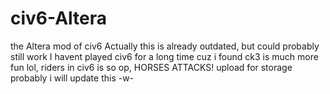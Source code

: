 # civ6-Altera
the Altera mod of civ6
Actually this is already outdated, but could probably still work
I havent played civ6 for a long time cuz i found ck3 is much more fun lol, riders in civ6 is so op, HORSES ATTACKS!
upload for storage
probably i will update this -w-
